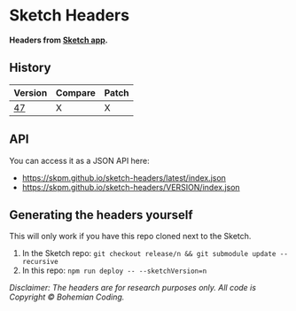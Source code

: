 # Sketch Headers

**Headers from [Sketch app](http://www.sketchapp.com).**

## History

| Version                                              | Compare | Patch |
| ---------------------------------------------------- | ------- | ----- |
| [47](https://github.com/skpm/sketch-headers/tree/47) | X       | X     |

## API

You can access it as a JSON API here:

- https://skpm.github.io/sketch-headers/latest/index.json
- https://skpm.github.io/sketch-headers/VERSION/index.json

## Generating the headers yourself

This will only work if you have this repo cloned next to the Sketch.

1. In the Sketch repo: `git checkout release/n && git submodule update --recursive`
2. In this repo: `npm run deploy -- --sketchVersion=n`

_Disclaimer: The headers are for research purposes only. All code is Copyright © Bohemian Coding._
